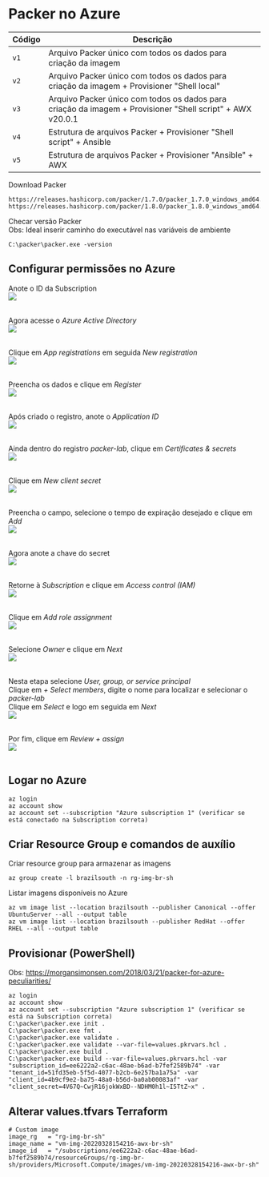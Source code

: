 # Packer no Azure

|Código    |Descrição|
|-------------|-----------|
|`v1`| Arquivo Packer único com todos os dados para criação da imagem
|`v2`| Arquivo Packer único com todos os dados para criação da imagem + Provisioner "Shell local"
|`v3`| Arquivo Packer único com todos os dados para criação da imagem + Provisioner "Shell script" + AWX v20.0.1
|`v4`| Estrutura de arquivos Packer + Provisioner "Shell script" + Ansible
|`v5`| Estrutura de arquivos Packer + Provisioner "Ansible" + AWX

Download Packer<br>
```
https://releases.hashicorp.com/packer/1.7.0/packer_1.7.0_windows_amd64.zip
https://releases.hashicorp.com/packer/1.8.0/packer_1.8.0_windows_amd64.zip
```

Checar versão Packer<br>
Obs: Ideal inserir caminho do executável nas variáveis de ambiente<br>
```
C:\packer\packer.exe -version
```

## Configurar permissões no Azure
Anote o ID da Subscription<br>
<kbd>
    <img src="https://github.com/fabiokerber/Packer/blob/main/1.zbx_awx_sh/img/210320221411.png">
</kbd>
<br />
<br />

Agora acesse o *Azure Active Directory*<br>
<kbd>
    <img src="https://github.com/fabiokerber/Packer/blob/main/1.zbx_awx_sh/img/210320221412.png">
</kbd>
<br />
<br />

Clique em *App registrations* em seguida *New registration*<br>
<kbd>
    <img src="https://github.com/fabiokerber/Packer/blob/main/1.zbx_awx_sh/img/210320221413.png">
</kbd>
<br />
<br />

Preencha os dados e clique em *Register*<br>
<kbd>
    <img src="https://github.com/fabiokerber/Packer/blob/main/1.zbx_awx_sh/img/210320221414.png">
</kbd>
<br />
<br />

Após criado o registro, anote o *Application ID*<br>
<kbd>
    <img src="https://github.com/fabiokerber/Packer/blob/main/1.zbx_awx_sh/img/210320221415.png">
</kbd>
<br />
<br />

Ainda dentro do registro *packer-lab*, clique em *Certificates & secrets*<br>
<kbd>
    <img src="https://github.com/fabiokerber/Packer/blob/main/1.zbx_awx_sh/img/210320221416.png">
</kbd>
<br />
<br />

Clique em *New client secret*<br>
<kbd>
    <img src="https://github.com/fabiokerber/Packer/blob/main/1.zbx_awx_sh/img/210320221417.png">
</kbd>
<br />
<br />

Preencha o campo, selecione o tempo de expiração desejado e clique em *Add*<br>
<kbd>
    <img src="https://github.com/fabiokerber/Packer/blob/main/1.zbx_awx_sh/img/210320221418.png">
</kbd>
<br />
<br />

Agora anote a chave do secret<br>
<kbd>
    <img src="https://github.com/fabiokerber/Packer/blob/main/1.zbx_awx_sh/img/210320221419.png">
</kbd>
<br />
<br />

Retorne à *Subscription* e clique em *Access control (IAM)*<br>
<kbd>
    <img src="https://github.com/fabiokerber/Packer/blob/main/1.zbx_awx_sh/img/210320221432.png">
</kbd>
<br />
<br />

Clique em *Add role assignment*<br>
<kbd>
    <img src="https://github.com/fabiokerber/Packer/blob/main/1.zbx_awx_sh/img/210320221433.png">
</kbd>
<br />
<br />

Selecione *Owner* e clique em *Next*<br>
<kbd>
    <img src="https://github.com/fabiokerber/Packer/blob/main/1.zbx_awx_sh/img/210320221434.png">
</kbd>
<br />
<br />

Nesta etapa selecione *User, group, or service principal*<br>
Clique em *+ Select members*, digite o nome para localizar e selecionar o *packer-lab*<br>
Clique em *Select* e logo em seguida em *Next*<br>
<kbd>
    <img src="https://github.com/fabiokerber/Packer/blob/main/1.zbx_awx_sh/img/210320221435.png">
</kbd>
<br />
<br />

Por fim, clique em *Review + assign*<br>
<kbd>
    <img src="https://github.com/fabiokerber/Packer/blob/main/1.zbx_awx_sh/img/210320221436.png">
</kbd>
<br />
<br />

## Logar no Azure
```
az login
az account show
az account set --subscription "Azure subscription 1" (verificar se está conectado na Subscription correta)
```

## Criar Resource Group e comandos de auxílio
Criar resource group para armazenar as imagens
```
az group create -l brazilsouth -n rg-img-br-sh
```

Listar imagens disponíveis no Azure
```
az vm image list --location brazilsouth --publisher Canonical --offer UbuntuServer --all --output table
az vm image list --location brazilsouth --publisher RedHat --offer RHEL --all --output table
```

## Provisionar (PowerShell)
Obs: https://morgansimonsen.com/2018/03/21/packer-for-azure-peculiarities/<br>
```
az login
az account show
az account set --subscription "Azure subscription 1" (verificar se está na Subscription correta)
C:\packer\packer.exe init .
C:\packer\packer.exe fmt .
C:\packer\packer.exe validate .
C:\packer\packer.exe validate --var-file=values.pkrvars.hcl .
C:\packer\packer.exe build .
C:\packer\packer.exe build --var-file=values.pkrvars.hcl -var "subscription_id=ee6222a2-c6ac-48ae-b6ad-b7fef2589b74" -var "tenant_id=51fd35eb-5f5d-4077-b2cb-6e257ba1a75a" -var "client_id=4b9cf9e2-ba75-48a0-b56d-ba0ab00083af" -var "client_secret=4V67Q~CwjR16jokWxBD--NDHM0h1l~I5TtZ~x" .
```

## Alterar values.tfvars Terraform
```
# Custom image
image_rg   = "rg-img-br-sh"
image_name = "vm-img-20220328154216-awx-br-sh"
image_id   = "/subscriptions/ee6222a2-c6ac-48ae-b6ad-b7fef2589b74/resourceGroups/rg-img-br-sh/providers/Microsoft.Compute/images/vm-img-20220328154216-awx-br-sh"
```